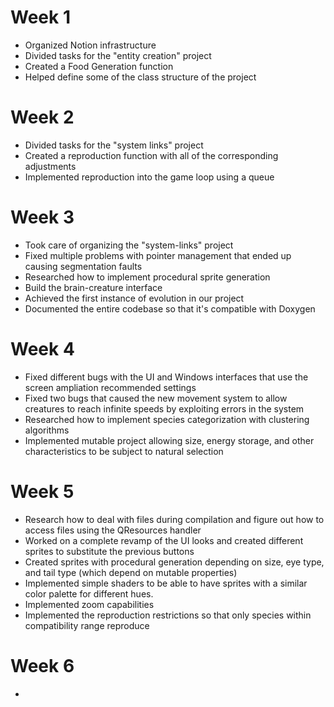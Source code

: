 # Week 1
- Organized Notion infrastructure
- Divided tasks for the "entity creation" project
- Created a Food Generation function
- Helped define some of the class structure of the project

# Week 2
- Divided tasks for the "system links" project
- Created a reproduction function with all of the corresponding adjustments 
- Implemented reproduction into the game loop using a queue

# Week 3
- Took care of organizing the "system-links" project
- Fixed multiple problems with pointer management that ended up causing segmentation faults
- Researched how to implement procedural sprite generation
- Build the brain-creature interface
- Achieved the first instance of evolution in our project
- Documented the entire codebase so that it's compatible with Doxygen

# Week 4
- Fixed different bugs with the UI and Windows interfaces that use the screen ampliation recommended settings
- Fixed two bugs that caused the new movement system to allow creatures to reach infinite speeds by exploiting errors in the system
- Researched how to implement species categorization with clustering algorithms
- Implemented mutable project allowing size, energy storage, and other characteristics to be subject to natural selection  

# Week 5
- Research how to deal with files during compilation and figure out how to access files using the QResources handler
- Worked on a complete revamp of the UI looks and created different sprites to substitute the previous buttons
- Created sprites with procedural generation depending on size, eye type, and tail type (which depend on mutable properties)
- Implemented simple shaders to be able to have sprites with a similar color palette for different hues.
- Implemented zoom capabilities
- Implemented the reproduction restrictions so that only species within compatibility range reproduce

# Week 6
- 
